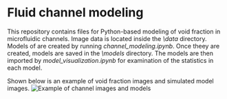 # Fluid channel modeling

This repository contains files for Python-based modeling of void fraction in microfluidic channels. Image data is located inside the *\data* directory. Models of are created by running *channel_modeling.ipynb*. Once theey are created, models are saved in the *\models* directory. The models are then imported by *model_visualization.ipynb* for examination of the statistics in each model.

Shown below is an example of void fraction images and simulated model images.
![Example of channel images and models](./img/model_examples.JPG)
